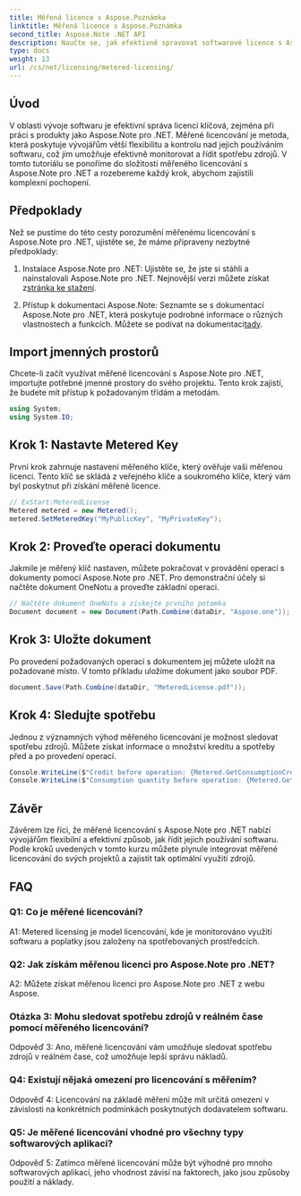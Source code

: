 ```yaml
---
title: Měřená licence s Aspose.Poznámka
linktitle: Měřená licence s Aspose.Poznámka
second_title: Aspose.Note .NET API
description: Naučte se, jak efektivně spravovat softwarové licence s Aspose.Note pro .NET prostřednictvím měřeného licencování. Optimalizujte využití zdrojů a efektivně kontrolujte náklady.
type: docs
weight: 13
url: /cs/net/licensing/metered-licensing/
---
```

## Úvod

V oblasti vývoje softwaru je efektivní správa licencí klíčová, zejména při práci s produkty jako Aspose.Note pro .NET. Měřené licencování je metoda, která poskytuje vývojářům větší flexibilitu a kontrolu nad jejich používáním softwaru, což jim umožňuje efektivně monitorovat a řídit spotřebu zdrojů. V tomto tutoriálu se ponoříme do složitosti měřeného licencování s Aspose.Note pro .NET a rozebereme každý krok, abychom zajistili komplexní pochopení.

## Předpoklady

Než se pustíme do této cesty porozumění měřenému licencování s Aspose.Note pro .NET, ujistěte se, že máme připraveny nezbytné předpoklady:

1.  Instalace Aspose.Note pro .NET: Ujistěte se, že jste si stáhli a nainstalovali Aspose.Note pro .NET. Nejnovější verzi můžete získat z[stránka ke stažení](https://releases.aspose.com/note/net/).

2.  Přístup k dokumentaci Aspose.Note: Seznamte se s dokumentací Aspose.Note pro .NET, která poskytuje podrobné informace o různých vlastnostech a funkcích. Můžete se podívat na dokumentaci[tady](https://reference.aspose.com/note/net/).

## Import jmenných prostorů

Chcete-li začít využívat měřené licencování s Aspose.Note pro .NET, importujte potřebné jmenné prostory do svého projektu. Tento krok zajistí, že budete mít přístup k požadovaným třídám a metodám.

```csharp
using System;
using System.IO;
```

## Krok 1: Nastavte Metered Key

První krok zahrnuje nastavení měřeného klíče, který ověřuje vaši měřenou licenci. Tento klíč se skládá z veřejného klíče a soukromého klíče, který vám byl poskytnut při získání měřené licence.

```csharp
// ExStart:MeteredLicense
Metered metered = new Metered();
metered.SetMeteredKey("MyPublicKey", "MyPrivateKey");
```

## Krok 2: Proveďte operaci dokumentu

Jakmile je měřený klíč nastaven, můžete pokračovat v provádění operací s dokumenty pomocí Aspose.Note pro .NET. Pro demonstrační účely si načtěte dokument OneNotu a proveďte základní operaci.

```csharp
// Načtěte dokument OneNotu a získejte prvního potomka
Document document = new Document(Path.Combine(dataDir, "Aspose.one"));
```

## Krok 3: Uložte dokument

Po provedení požadovaných operací s dokumentem jej můžete uložit na požadované místo. V tomto příkladu uložíme dokument jako soubor PDF.

```csharp
document.Save(Path.Combine(dataDir, "MeteredLicense.pdf"));
```

## Krok 4: Sledujte spotřebu

Jednou z významných výhod měřeného licencování je možnost sledovat spotřebu zdrojů. Můžete získat informace o množství kreditu a spotřeby před a po provedení operací.

```csharp
Console.WriteLine($"Credit before operation: {Metered.GetConsumptionCredit():F2}");
Console.WriteLine($"Consumption quantity before operation: {Metered.GetConsumptionQuantity():F2}");
```

## Závěr

Závěrem lze říci, že měřené licencování s Aspose.Note pro .NET nabízí vývojářům flexibilní a efektivní způsob, jak řídit jejich používání softwaru. Podle kroků uvedených v tomto kurzu můžete plynule integrovat měřené licencování do svých projektů a zajistit tak optimální využití zdrojů.

## FAQ

### Q1: Co je měřené licencování?

A1: Metered licensing je model licencování, kde je monitorováno využití softwaru a poplatky jsou založeny na spotřebovaných prostředcích.

### Q2: Jak získám měřenou licenci pro Aspose.Note pro .NET?

A2: Můžete získat měřenou licenci pro Aspose.Note pro .NET z webu Aspose.

### Otázka 3: Mohu sledovat spotřebu zdrojů v reálném čase pomocí měřeného licencování?

Odpověď 3: Ano, měřené licencování vám umožňuje sledovat spotřebu zdrojů v reálném čase, což umožňuje lepší správu nákladů.

### Q4: Existují nějaká omezení pro licencování s měřením?

Odpověď 4: Licencování na základě měření může mít určitá omezení v závislosti na konkrétních podmínkách poskytnutých dodavatelem softwaru.

### Q5: Je měřené licencování vhodné pro všechny typy softwarových aplikací?

Odpověď 5: Zatímco měřené licencování může být výhodné pro mnoho softwarových aplikací, jeho vhodnost závisí na faktorech, jako jsou způsoby použití a náklady.